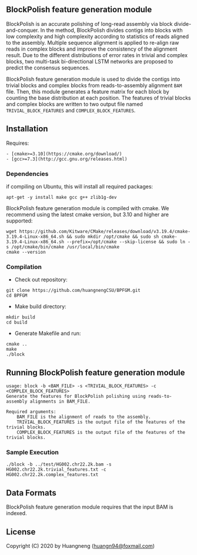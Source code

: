 ## BlockPolish feature generation module
BlockPolish is an accurate polishing of long-read assembly via block divide-and-conquer. In the method, BlockPolish divides contigs into blocks with low complexity and high complexity according to statistics of reads aligned to the assembly. Multiple sequence alignment is applied to re-align raw reads in complex blocks and improve the consistency of the alignment result. Due to the different distributions of error rates in trivial and complex blocks, two multi-task bi-directional LSTM networks are proposed to predict the consensus sequences.

BlockPolish feature generation module is used to divide the contigs into trivial blocks and complex blocks from reads-to-assembly alignment ```BAM``` file. Then, this module generates a feature matrix for each block by counting the base distribution at each position. The features of trivial blocks and complex blocks are written to two output file named ```TRIVIAL_BLOCK_FEATURES``` and  ```COMPLEX_BLOCK_FEATURES```.

## Installation ##
Requires:
```
- [cmake>=3.10](https://cmake.org/download/)
- [gcc>=7.3](http://gcc.gnu.org/releases.html)
```
### Dependencies
if compiling on Ubuntu, this will install all required packages:
```
apt-get -y install make gcc g++ zlib1g-dev
```

BlockPolish feature generation module is compiled with cmake. We recommend using the latest cmake version, but 3.10 and higher are supported:
```
wget https://github.com/Kitware/CMake/releases/download/v3.19.4/cmake-3.19.4-Linux-x86_64.sh && sudo mkdir /opt/cmake && sudo sh cmake-3.19.4-Linux-x86_64.sh --prefix=/opt/cmake --skip-license && sudo ln -s /opt/cmake/bin/cmake /usr/local/bin/cmake
cmake --version
```

### Compilation
- Check out repository:
```
git clone https://github.com/huangnengCSU/BPFGM.git 
cd BPFGM
```

- Make build directory:
```
mkdir build
cd build
```

- Generate Makefile and run:
```
cmake ..
make
./block
```

## Running BlockPolish feature generation module ##
```
usage: block -b <BAM_FILE> -s <TRIVIAL_BLOCK_FEATURES> -c <COMPLEX_BLOCK_FEATURES>
Generate the features for BlockPolish polishing using reads-to-assembly alignments in BAM_FILE.

Required arguments:
    BAM_FILE is the alignment of reads to the assembly.
    TRIVIAL_BLOCK_FEATURES is the output file of the features of the trivial blocks.
    COMPLEX_BLOCK_FEATURES is the output file of the features of the trivial blocks.
```

### Sample Execution
```
./block -b ../test/HG002.chr22.2k.bam -s HG002.chr22.2k.trivial_features.txt -c HG002.chr22.2k.complex_features.txt
```

## Data Formats ##
BlockPolish feature generation module requires that the input BAM is indexed.

## License ##
Copyright (C) 2020 by Huangneng (huangn94@foxmail.com)
